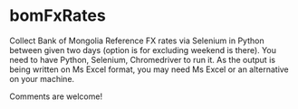 # bomFxRates

Collect Bank of Mongolia Reference FX rates via Selenium in Python between given two days (option is for excluding weekend is there). You need to have Python, Selenium, Chromedriver to run it. As the output is being written on Ms Excel format, you may need Ms Excel or an alternative on your machine. 

Comments are welcome!
